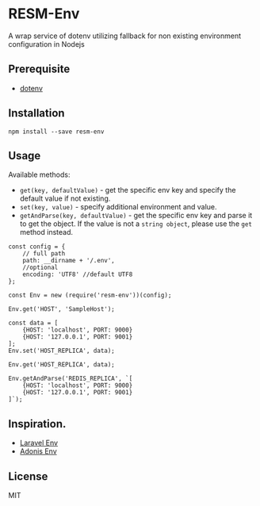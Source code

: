# RESM-Env
A wrap service of dotenv utilizing fallback for non existing environment configuration in Nodejs

## Prerequisite
- [dotenv](https://github.com/motdotla/dotenv) 

## Installation 
`npm install --save resm-env`

## Usage

Available methods:
- `get(key, defaultValue)` - get the specific env key and specify the default value if not existing.
- `set(key, value)` - specify additional environment and value.
- `getAndParse(key, defaultValue)` - get the specific env key and parse it to get the object. If the value is not a `string object`, please use the `get` method instead.

```
const config = {
    // full path
    path: __dirname + '/.env',
    //optional
    encoding: 'UTF8' //default UTF8
};

const Env = new (require('resm-env'))(config);

Env.get('HOST', 'SampleHost');

const data = [
    {HOST: 'localhost', PORT: 9000}
    {HOST: '127.0.0.1', PORT: 9001}
];
Env.set('HOST_REPLICA', data);

Env.get('HOST_REPLICA', data);

Env.getAndParse('REDIS_REPLICA', `[
    {HOST: 'localhost', PORT: 9000}
    {HOST: '127.0.0.1', PORT: 9001}
]`);
```

## Inspiration.
- [Laravel Env](https://laravel.com/docs/5.6/helpers#method-env) 
- [Adonis Env](https://adonisjs.com/docs/4.0/configuration-and-env#_environment_variables)

## License 
MIT

